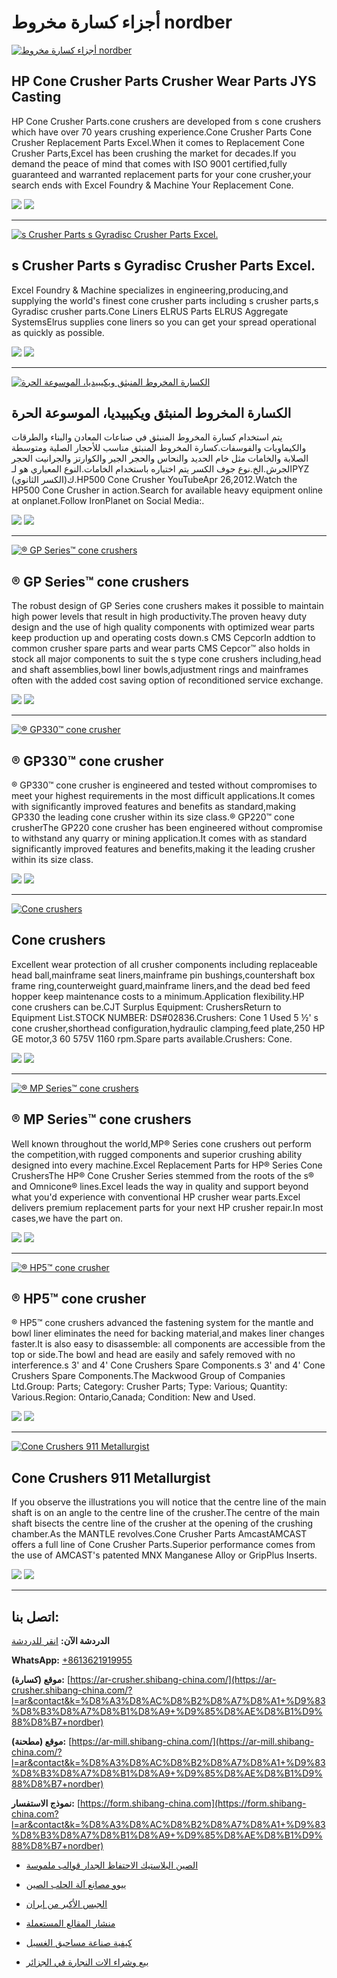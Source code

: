 # أجزاء كسارة مخروط nordber

<a href="https://swt.shibang-china.com/?l=ar&img&k=%D8%A3%D8%AC%D8%B2%D8%A7%D8%A1+%D9%83%D8%B3%D8%A7%D8%B1%D8%A9+%D9%85%D8%AE%D8%B1%D9%88%D8%B7+nordber" target="_blank">![أجزاء كسارة مخروط nordber](http://static.shibang-china.com/all-800x300/153.jpg)</a>

## HP Cone Crusher Parts Crusher Wear Parts JYS Casting
HP Cone Crusher Parts.cone crushers are developed from s cone crushers which have over 70 years crushing experience.Cone Crusher Parts Cone Crusher Replacement Parts Excel.When it comes to Replacement Cone Crusher Parts,Excel has been crushing the market for decades.If you demand the peace of mind that comes with ISO 9001 certified,fully guaranteed and warranted replacement parts for your cone crusher,your search ends with Excel Foundry &amp; Machine Your Replacement Cone.


<a href="https://whatsapp.shibangsoft.com/WhatsApp.php" target="_blank" title="WhatsApp">![](http://static.shibang-china.com/icon/whatsapp.png)</a> <a href="https://swt.shibang-china.com/?l=ar&icon&k=%D8%A3%D8%AC%D8%B2%D8%A7%D8%A1+%D9%83%D8%B3%D8%A7%D8%B1%D8%A9+%D9%85%D8%AE%D8%B1%D9%88%D8%B7+nordber" target="_blank">![](http://static.shibang-china.com/icon/chat-ar.png)</a>

---

<a href="https://swt.shibang-china.com/?l=ar&img&k=%D8%A3%D8%AC%D8%B2%D8%A7%D8%A1+%D9%83%D8%B3%D8%A7%D8%B1%D8%A9+%D9%85%D8%AE%D8%B1%D9%88%D8%B7+nordber" target="_blank">![s Crusher Parts s Gyradisc Crusher Parts Excel.](http://static.shibang-china.com/all-800x300/591.jpg)</a>

## s Crusher Parts s Gyradisc Crusher Parts Excel.
Excel Foundry &amp; Machine specializes in engineering,producing,and supplying the world&#39;s finest cone crusher parts including s crusher parts,s Gyradisc crusher parts.Cone Liners ELRUS Parts ELRUS Aggregate SystemsElrus supplies cone liners so you can get your spread operational as quickly as possible.


<a href="https://whatsapp.shibangsoft.com/WhatsApp.php" target="_blank" title="WhatsApp">![](http://static.shibang-china.com/icon/whatsapp.png)</a> <a href="https://swt.shibang-china.com/?l=ar&icon&k=%D8%A3%D8%AC%D8%B2%D8%A7%D8%A1+%D9%83%D8%B3%D8%A7%D8%B1%D8%A9+%D9%85%D8%AE%D8%B1%D9%88%D8%B7+nordber" target="_blank">![](http://static.shibang-china.com/icon/chat-ar.png)</a>

---

<a href="https://swt.shibang-china.com/?l=ar&img&k=%D8%A3%D8%AC%D8%B2%D8%A7%D8%A1+%D9%83%D8%B3%D8%A7%D8%B1%D8%A9+%D9%85%D8%AE%D8%B1%D9%88%D8%B7+nordber" target="_blank">![الكسارة المخروط المنبثق ويكيبيديا، الموسوعة الحرة](http://static.shibang-china.com/all-800x300/1146.jpg)</a>

## الكسارة المخروط المنبثق ويكيبيديا، الموسوعة الحرة
يتم استخدام كسارة المخروط المنبثق في صناعات المعادن والبناء والطرقات والكيماويات والفوسفات.كسارة المخروط المنبثق مناسب للأحجار الصلبة ومتوسطة الصلابة والخامات مثل خام الحديد والنحاس والحجر الجير والكوارتز والجرانيت الحجر الجرش.الخ.نوع جوف الكسر يتم اختياره باستخدام الخامات.النوع المعياري هو لـPYZ (الكسر الثانوي)ك.HP500 Cone Crusher YouTubeApr 26,2012.Watch the HP500 Cone Crusher in action.Search for available heavy equipment online at onplanet.Follow IronPlanet on Social Media:.


<a href="https://whatsapp.shibangsoft.com/WhatsApp.php" target="_blank" title="WhatsApp">![](http://static.shibang-china.com/icon/whatsapp.png)</a> <a href="https://swt.shibang-china.com/?l=ar&icon&k=%D8%A3%D8%AC%D8%B2%D8%A7%D8%A1+%D9%83%D8%B3%D8%A7%D8%B1%D8%A9+%D9%85%D8%AE%D8%B1%D9%88%D8%B7+nordber" target="_blank">![](http://static.shibang-china.com/icon/chat-ar.png)</a>

---

<a href="https://swt.shibang-china.com/?l=ar&img&k=%D8%A3%D8%AC%D8%B2%D8%A7%D8%A1+%D9%83%D8%B3%D8%A7%D8%B1%D8%A9+%D9%85%D8%AE%D8%B1%D9%88%D8%B7+nordber" target="_blank">![® GP Series™ cone crushers](http://static.shibang-china.com/all-800x300/22.jpg)</a>

## ® GP Series™ cone crushers
The robust design of GP Series cone crushers makes it possible to maintain high power levels that result in high productivity.The proven heavy duty design and the use of high quality components with optimized wear parts keep production up and operating costs down.s CMS CepcorIn addtion to common crusher spare parts and wear parts CMS Cepcor™ also holds in stock all major components to suit the s type cone crushers including,head and shaft assemblies,bowl liner bowls,adjustment rings and mainframes often with the added cost saving option of reconditioned service exchange.


<a href="https://whatsapp.shibangsoft.com/WhatsApp.php" target="_blank" title="WhatsApp">![](http://static.shibang-china.com/icon/whatsapp.png)</a> <a href="https://swt.shibang-china.com/?l=ar&icon&k=%D8%A3%D8%AC%D8%B2%D8%A7%D8%A1+%D9%83%D8%B3%D8%A7%D8%B1%D8%A9+%D9%85%D8%AE%D8%B1%D9%88%D8%B7+nordber" target="_blank">![](http://static.shibang-china.com/icon/chat-ar.png)</a>

---

<a href="https://swt.shibang-china.com/?l=ar&img&k=%D8%A3%D8%AC%D8%B2%D8%A7%D8%A1+%D9%83%D8%B3%D8%A7%D8%B1%D8%A9+%D9%85%D8%AE%D8%B1%D9%88%D8%B7+nordber" target="_blank">![® GP330™ cone crusher](http://static.shibang-china.com/all-800x300/571.jpg)</a>

## ® GP330™ cone crusher
® GP330™ cone crusher is engineered and tested without compromises to meet your highest requirements in the most difficult applications.It comes with significantly improved features and benefits as standard,making GP330 the leading cone crusher within its size class.® GP220™ cone crusherThe GP220 cone crusher has been engineered without compromise to withstand any quarry or mining application.It comes with as standard significantly improved features and benefits,making it the leading crusher within its size class.


<a href="https://whatsapp.shibangsoft.com/WhatsApp.php" target="_blank" title="WhatsApp">![](http://static.shibang-china.com/icon/whatsapp.png)</a> <a href="https://swt.shibang-china.com/?l=ar&icon&k=%D8%A3%D8%AC%D8%B2%D8%A7%D8%A1+%D9%83%D8%B3%D8%A7%D8%B1%D8%A9+%D9%85%D8%AE%D8%B1%D9%88%D8%B7+nordber" target="_blank">![](http://static.shibang-china.com/icon/chat-ar.png)</a>

---

<a href="https://swt.shibang-china.com/?l=ar&img&k=%D8%A3%D8%AC%D8%B2%D8%A7%D8%A1+%D9%83%D8%B3%D8%A7%D8%B1%D8%A9+%D9%85%D8%AE%D8%B1%D9%88%D8%B7+nordber" target="_blank">![Cone crushers](http://static.shibang-china.com/all-800x300/1407.jpg)</a>

## Cone crushers
Excellent wear protection of all crusher components including replaceable head ball,mainframe seat liners,mainframe pin bushings,countershaft box frame ring,counterweight guard,mainframe liners,and the dead bed feed hopper keep maintenance costs to a minimum.Application flexibility.HP cone crushers can be.CJT Surplus Equipment: CrushersReturn to Equipment List.STOCK NUMBER: DS#02836.Crushers: Cone 1 Used 5 ½&#39; s cone crusher,shorthead configuration,hydraulic clamping,feed plate,250 HP GE motor,3 60 575V 1160 rpm.Spare parts available.Crushers: Cone.


<a href="https://whatsapp.shibangsoft.com/WhatsApp.php" target="_blank" title="WhatsApp">![](http://static.shibang-china.com/icon/whatsapp.png)</a> <a href="https://swt.shibang-china.com/?l=ar&icon&k=%D8%A3%D8%AC%D8%B2%D8%A7%D8%A1+%D9%83%D8%B3%D8%A7%D8%B1%D8%A9+%D9%85%D8%AE%D8%B1%D9%88%D8%B7+nordber" target="_blank">![](http://static.shibang-china.com/icon/chat-ar.png)</a>

---

<a href="https://swt.shibang-china.com/?l=ar&img&k=%D8%A3%D8%AC%D8%B2%D8%A7%D8%A1+%D9%83%D8%B3%D8%A7%D8%B1%D8%A9+%D9%85%D8%AE%D8%B1%D9%88%D8%B7+nordber" target="_blank">![® MP Series™ cone crushers](http://static.shibang-china.com/all-800x300/223.jpg)</a>

## ® MP Series™ cone crushers
Well known throughout the world,MP® Series cone crushers out perform the competition,with rugged components and superior crushing ability designed into every machine.Excel Replacement Parts for HP® Series Cone CrushersThe HP® Cone Crusher Series stemmed from the roots of the s® and Omnicone® lines.Excel leads the way in quality and support beyond what you&#39;d experience with conventional HP crusher wear parts.Excel delivers premium replacement parts for your next HP crusher repair.In most cases,we have the part on.


<a href="https://whatsapp.shibangsoft.com/WhatsApp.php" target="_blank" title="WhatsApp">![](http://static.shibang-china.com/icon/whatsapp.png)</a> <a href="https://swt.shibang-china.com/?l=ar&icon&k=%D8%A3%D8%AC%D8%B2%D8%A7%D8%A1+%D9%83%D8%B3%D8%A7%D8%B1%D8%A9+%D9%85%D8%AE%D8%B1%D9%88%D8%B7+nordber" target="_blank">![](http://static.shibang-china.com/icon/chat-ar.png)</a>

---

<a href="https://swt.shibang-china.com/?l=ar&img&k=%D8%A3%D8%AC%D8%B2%D8%A7%D8%A1+%D9%83%D8%B3%D8%A7%D8%B1%D8%A9+%D9%85%D8%AE%D8%B1%D9%88%D8%B7+nordber" target="_blank">![® HP5™ cone crusher](http://static.shibang-china.com/all-800x300/283.jpg)</a>

## ® HP5™ cone crusher
® HP5™ cone crushers advanced the fastening system for the mantle and bowl liner eliminates the need for backing material,and makes liner changes faster.It is also easy to disassemble: all components are accessible from the top or side.The bowl and head are easily and safely removed with no interference.s 3&#39; and 4&#39; Cone Crushers Spare Components.s 3&#39; and 4&#39; Cone Crushers Spare Components.The Mackwood Group of Companies Ltd.Group: Parts; Category: Crusher Parts; Type: Various; Quantity: Various.Region: Ontario,Canada; Condition: New and Used.


<a href="https://whatsapp.shibangsoft.com/WhatsApp.php" target="_blank" title="WhatsApp">![](http://static.shibang-china.com/icon/whatsapp.png)</a> <a href="https://swt.shibang-china.com/?l=ar&icon&k=%D8%A3%D8%AC%D8%B2%D8%A7%D8%A1+%D9%83%D8%B3%D8%A7%D8%B1%D8%A9+%D9%85%D8%AE%D8%B1%D9%88%D8%B7+nordber" target="_blank">![](http://static.shibang-china.com/icon/chat-ar.png)</a>

---

<a href="https://swt.shibang-china.com/?l=ar&img&k=%D8%A3%D8%AC%D8%B2%D8%A7%D8%A1+%D9%83%D8%B3%D8%A7%D8%B1%D8%A9+%D9%85%D8%AE%D8%B1%D9%88%D8%B7+nordber" target="_blank">![Cone Crushers 911 Metallurgist](http://static.shibang-china.com/all-800x300/1100.jpg)</a>

## Cone Crushers 911 Metallurgist
If you observe the illustrations you will notice that the centre line of the main shaft is on an angle to the centre line of the crusher.The centre of the main shaft bisects the centre line of the crusher at the opening of the crushing chamber.As the MANTLE revolves.Cone Crusher Parts AmcastAMCAST offers a full line of Cone Crusher Parts.Superior performance comes from the use of AMCAST&#39;s patented MNX Manganese Alloy or GripPlus Inserts.


<a href="https://whatsapp.shibangsoft.com/WhatsApp.php" target="_blank" title="WhatsApp">![](http://static.shibang-china.com/icon/whatsapp.png)</a> <a href="https://swt.shibang-china.com/?l=ar&icon&k=%D8%A3%D8%AC%D8%B2%D8%A7%D8%A1+%D9%83%D8%B3%D8%A7%D8%B1%D8%A9+%D9%85%D8%AE%D8%B1%D9%88%D8%B7+nordber" target="_blank">![](http://static.shibang-china.com/icon/chat-ar.png)</a>

---
## اتصل بنا:

**الدردشة الآن:** [انقر للدردشة](https://swt.shibang-china.com?l=ar&contact&k=%D8%A3%D8%AC%D8%B2%D8%A7%D8%A1+%D9%83%D8%B3%D8%A7%D8%B1%D8%A9+%D9%85%D8%AE%D8%B1%D9%88%D8%B7+nordber)

**WhatsApp:**  [+8613621919955](https://whatsapp.shibangsoft.com/WhatsApp.php)

**موقع (كسارة):** [https://ar-crusher.shibang-china.com/](https://ar-crusher.shibang-china.com/?l=ar&contact&k=%D8%A3%D8%AC%D8%B2%D8%A7%D8%A1+%D9%83%D8%B3%D8%A7%D8%B1%D8%A9+%D9%85%D8%AE%D8%B1%D9%88%D8%B7+nordber)

**موقع (مطحنة):** [https://ar-mill.shibang-china.com/](https://ar-mill.shibang-china.com/?l=ar&contact&k=%D8%A3%D8%AC%D8%B2%D8%A7%D8%A1+%D9%83%D8%B3%D8%A7%D8%B1%D8%A9+%D9%85%D8%AE%D8%B1%D9%88%D8%B7+nordber)

**نموذج الاستفسار:** [https://form.shibang-china.com](https://form.shibang-china.com?l=ar&contact&k=%D8%A3%D8%AC%D8%B2%D8%A7%D8%A1+%D9%83%D8%B3%D8%A7%D8%B1%D8%A9+%D9%85%D8%AE%D8%B1%D9%88%D8%B7+nordber)

* [الصين البلاستيك الاحتفاظ الجدار قوالب ملموسة](../32/%D8%A7%D9%84%D8%B5%D9%8A%D9%86%20%D8%A7%D9%84%D8%A8%D9%84%D8%A7%D8%B3%D8%AA%D9%8A%D9%83%20%D8%A7%D9%84%D8%A7%D8%AD%D8%AA%D9%81%D8%A7%D8%B8%20%D8%A7%D9%84%D8%AC%D8%AF%D8%A7%D8%B1%20%D9%82%D9%88%D8%A7%D9%84%D8%A8%20%D9%85%D9%84%D9%85%D9%88%D8%B3%D8%A9.md)

* [ييوو مصانع آلة الحلب الصين](../32/%D9%8A%D9%8A%D9%88%D9%88%20%D9%85%D8%B5%D8%A7%D9%86%D8%B9%20%D8%A2%D9%84%D8%A9%20%D8%A7%D9%84%D8%AD%D9%84%D8%A8%20%D8%A7%D9%84%D8%B5%D9%8A%D9%86.md)

* [الجبس الأكبر من إيران](../33/%D8%A7%D9%84%D8%AC%D8%A8%D8%B3%20%D8%A7%D9%84%D8%A3%D9%83%D8%A8%D8%B1%20%D9%85%D9%86%20%D8%A5%D9%8A%D8%B1%D8%A7%D9%86.md)

* [منشار المقالع المستعملة](../34/%D9%85%D9%86%D8%B4%D8%A7%D8%B1%20%D8%A7%D9%84%D9%85%D9%82%D8%A7%D9%84%D8%B9%20%D8%A7%D9%84%D9%85%D8%B3%D8%AA%D8%B9%D9%85%D9%84%D8%A9.md)

* [كيفية صناعة مساحيق الغسيل](../34/%D9%83%D9%8A%D9%81%D9%8A%D8%A9%20%D8%B5%D9%86%D8%A7%D8%B9%D8%A9%20%D9%85%D8%B3%D8%A7%D8%AD%D9%8A%D9%82%20%D8%A7%D9%84%D8%BA%D8%B3%D9%8A%D9%84.md)

* [بيع وشراء الات النجارة في الجزائر](../33/%D8%A8%D9%8A%D8%B9%20%D9%88%D8%B4%D8%B1%D8%A7%D8%A1%20%D8%A7%D9%84%D8%A7%D8%AA%20%D8%A7%D9%84%D9%86%D8%AC%D8%A7%D8%B1%D8%A9%20%D9%81%D9%8A%20%D8%A7%D9%84%D8%AC%D8%B2%D8%A7%D8%A6%D8%B1.md)